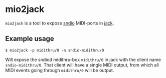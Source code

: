# mio2jack

`mio2jack` is a tool to expose [sndio](sndio.org) MIDI-ports in
[jack](jackaudio.org).

## Example usage

    $ mio2jack -p midithru/0 -n sndio-midithru/0

Will expose the sndiod midithru-box `midithru/0` in jack with the client name
`sndio-midithru/0`. That client will have a single MIDI output, from which all
MIDI events going through `midithru/0` will be output.
